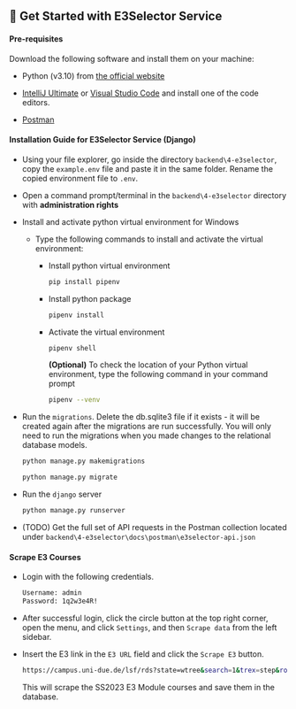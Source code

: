 ## 🚀 Get Started with E3Selector Service

#### Pre-requisites

Download the following software and install them on your machine:

- Python (v3.10) from [the official website](https://www.python.org/downloads/release/python-31010/)

- [IntelliJ Ultimate](https://www.jetbrains.com/de-de/idea/download/#section=windows) or [Visual Studio Code](https://code.visualstudio.com/download) and install one of the code editors.

- [Postman](https://www.postman.com/downloads/)

#### Installation Guide for E3Selector Service (Django)

- Using your file explorer, go inside the directory `backend\4-e3selector`, copy the `example.env` file and paste it in the same folder. Rename the copied environment file to `.env`.

- Open a command prompt/terminal in the `backend\4-e3selector` directory with **administration rights**

- Install and activate python virtual environment for Windows

  - Type the following commands to install and activate the virtual environment:

    - Install python virtual environment

      ```bash
      pip install pipenv
      ```

    - Install python package

      ```bash
      pipenv install
      ```

    - Activate the virtual environment

      ```bash
      pipenv shell
      ```

      **(Optional)** To check the location of your Python virtual environment, type the following command in your command prompt

      ```bash
      pipenv --venv
      ```

- Run the `migrations`. Delete the db.sqlite3 file if it exists - it will be created again after the migrations are run successfully. You will only need to run the migrations when you made changes to the relational database models.

  ```bash
  python manage.py makemigrations
  ```

  ```bash
  python manage.py migrate
  ```

- Run the `django` server

  ```bash
  python manage.py runserver
  ```

- (TODO) Get the full set of API requests in the Postman collection located under `backend\4-e3selector\docs\postman\e3selector-api.json`

#### Scrape E3 Courses

- Login with the following credentials.

  ```bash
  Username: admin
  Password: 1q2w3e4R!
  ```

- After successful login, click the circle button at the top right corner, open the menu, and click `Settings`, and then `Scrape data` from the left sidebar.

- Insert the E3 link in the `E3 URL` field and click the `Scrape E3` button.
  ```bash
  https://campus.uni-due.de/lsf/rds?state=wtree&search=1&trex=step&root120231=339240%7C340216%7C337161&P.vx=kurz
  ```
  This will scrape the SS2023 E3 Module courses and save them in the database.
